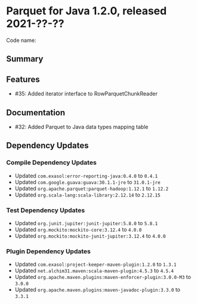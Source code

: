 # Parquet for Java 1.2.0, released 2021-??-??

Code name:

## Summary

## Features

* #35: Added iterator interface to RowParquetChunkReader

## Documentation

* #32: Added Parquet to Java data types mapping table

## Dependency Updates

### Compile Dependency Updates

* Updated `com.exasol:error-reporting-java:0.4.0` to `0.4.1`
* Updated `com.google.guava:guava:30.1.1-jre` to `31.0.1-jre`
* Updated `org.apache.parquet:parquet-hadoop:1.12.1` to `1.12.2`
* Updated `org.scala-lang:scala-library:2.12.14` to `2.12.15`

### Test Dependency Updates

* Updated `org.junit.jupiter:junit-jupiter:5.8.0` to `5.8.1`
* Updated `org.mockito:mockito-core:3.12.4` to `4.0.0`
* Updated `org.mockito:mockito-junit-jupiter:3.12.4` to `4.0.0`

### Plugin Dependency Updates

* Updated `com.exasol:project-keeper-maven-plugin:1.2.0` to `1.3.1`
* Updated `net.alchim31.maven:scala-maven-plugin:4.5.3` to `4.5.4`
* Updated `org.apache.maven.plugins:maven-enforcer-plugin:3.0.0-M3` to `3.0.0`
* Updated `org.apache.maven.plugins:maven-javadoc-plugin:3.3.0` to `3.3.1`
